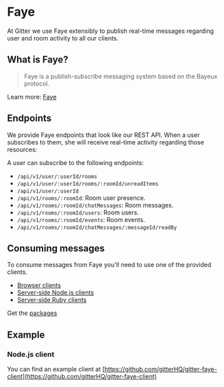 # Faye

At Gitter we use Faye extensibly to publish real-time messages regarding user and room activity to all our clients.

## What is Faye?

> Faye is a publish-subscribe messaging system based on the Bayeux protocol.

Learn more: [Faye](http://faye.jcoglan.com/)

## Endpoints

We provide Faye endpoints that look like our REST API. When a user subscribes to them, she will receive real-time activity regarding those resources:

A user can subscribe to the following endpoints:

 - `/api/v1/user/:userId/rooms` 
 - `/api/v1/user/:userId/rooms/:roomId/unreadItems`
 - `/api/v1/user/:userId`
 - `/api/v1/rooms/:roomId`: Room user presence.
 - `/api/v1/rooms/:roomId/chatMessages`: Room messages.
 - `/api/v1/rooms/:roomId/users`: Room users.
 - `/api/v1/rooms/:roomId/events`: Room events.
 - `/api/v1/rooms/:roomId/chatMessages/:messageId/readBy`

## Consuming messages

To consume messages from Faye you'll need to use one of the provided clients.

 - [Browser clients](http://faye.jcoglan.com/browser.html) 
 - [Server-side Node.js clients](http://faye.jcoglan.com/node/clients.html)
 - [Server-side Ruby clients](http://faye.jcoglan.com/ruby/clients.html)

Get the [packages](http://faye.jcoglan.com/download.html)

## Example

### Node.js client

You can find an example client at [https://github.com/gitterHQ/gitter-faye-client](https://github.com/gitterHQ/gitter-faye-client)
